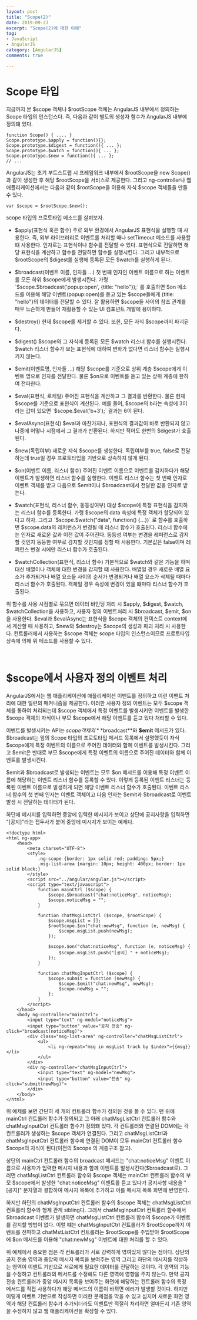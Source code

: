 ```yaml
---
layout: post
title: "Scope(2)"
date: 2019-09-23
excerpt: "Scope(2)에 대한 이해"
tag:
- JavaScript
- AngularJS
category: [AngularJS]
comments: true

---
```


# Scope 타입

지금까지 본 $scope 객체나 $rootScope 객체는 AngularJS 내부에서 정의하는 Scope 타입의 인스턴스다. 즉, 다음과 같이 별도의 생성자 함수가 AngularJS 내부에 정의돼 있다.

    function Scope() { .... }
    Scope.prototype.$apply = function(){};
    Scope.prototype.$digest = function(){ ... };
    Scope.prototype.$watch = function(){ ... };
    Scope.prototype.$new = function(){ ... };
    // ...

AngularJS는 초기 부트스트랩 시 프레임워크 내부에서 $rootScope을 new Scope()과 같이 생성한 후 해당 $rootScope을 서비스로 제공한다. 그리고 ng-controller나 웹 애플리케이션에서는 다음과 같이 $rootScope을 이용해 자식 $scope 객체들을 만들수 있다.

    var $scope = $rootScope.$new();

scope 타입의 프로토타입 메소드를 살펴보자.

* $apply(표현식 혹은 함수)
주로 외부 환경에서 AngularJS 표현식을 실행할 때 사용한다. 즉, 외부 라이브러리로 이벤트를 처리할 때나 setTimeout 메소드를 사용할 떄 사용한다.
인자로는 표현식이나 함수를 전달할 수 있다. 표현식으로 전달하면 해당 표현식을 계산하고 함수를 전달하면 함수를 실행시킨다. 그리고 내부적으로
$rootScope의 $digest를 실행해 등록된 모든 $watch를 실행하게 된다.

* $broadcast(이벤트 이름, 인자들 ...)
첫 번째 인자인 이벤트 이름으로 하는 이벤트를 모든 하위 $scope에게 발생시킨다. 가령 `$scope.$broadcast('popup:open', {title: "hello"});`
를 호출하면 $on 메소드를 이용해 해당 이벤트(popup:open)를 듣고 있는 $scope들에게 {title: "hello"}의 데이터를 전달할 수 있다. 잘 활용하면
$scope들 사이의 참조 관계를 매우 느슨하게 만들어 재활용할 수 있는 UI 컴포넌트 개발에 용이하다.

* $destroy()
현재 $scope를 제거할 수 있다. 또한, 모든 자식 $scope까지 파괴된다.

* $digest()
$scope와 그 자식에 등록된 모든 $watch 리스너 함수를 실행시킨다. $watch 리스너 함수가 보는 표현식에 대하여 변화가 없다면 리스너 함수는
실행시키지 않는다.

* $emit(이벤트명, 인자들 ...)
해당 $scope를 기준으로 상위 계층 $scope에게 이벤트 명으로 인자를 전달한다. 물론 $on으로 이벤트를 듣고 있는 상위 계층에 한하여 전파한다.

* $eval(표현식, 로케일)
주어진 표현식을 계산하고 그 결과를 반환한다. 물론 현재 $scope를 기준으로 표현식이 계산된다. 예를 들어, $scope의 b라는 속성에 3이라는 값이
있으면 `$scope.$eval('b+3');` 결과는 6이 된다.

* $evalAsync(표현식)
$eval과 마찬가지나, 표현식의 결과값이 바로 반환되지 않고 나중에 어떻나 시점에서 그 결과가 반환된다. 하지만 적어도 한번의 $digest가 호출된다.

* $new(독립여부)
새로운 자식 $scope를 생성한다. 독립여부를 true, false로 전달하는데 true일 경우 프로토타입을 기반으로 상속하지 않게 된다.

* $on(이벤트 이름, 리스너 함수)
주어진 이벤트 이름으로 이벤트를 감지하다가 해당 이벤트가 발생하면 리스너 함수를 실행한다. 이벤트 리스너 함수는 첫 번째 인자로 이벤트 객체를
받고 다음으로 $emit이나 $broadcast에서 전달한 값을 인자로 받는다.

* $watch(표현식, 리스너 함수, 동등성여부)
대상 $scope에 특정 표현식을 감지하는 리스너 함수를 등록한다. 가령 $scope의 data 속성에 특정 객체가 할당되어 있다고 하자. 그리고
`$scope.$watch("data", function() {...})` 로 함수를 호출하면 $scope.data의 레퍼런스가 변경될 때 리스너 함수가 호출된다. 리스너
함수에는 인자로 새로운 값과 이전 값이 주어진다. 동등성 여부는 변경을 레퍼런스로 감지할 것인지 동등한 여부로 감지할 것인지를 정할 때 사용한다.
기본값은 false이며 레퍼런스 변경 시에만 리스너 함수가 호출된다.

* $watchCollection(표현식, 리스너 함수)
기본적으로 $watch와 같은 기능을 하며 대신 배열이나 객체에 대한 변경을 감지할 떄 사용한다. 배열일 경우 새로운 배열 요소가 추가되거나 배열
요소들 사이의 순서가 변경되거나 배열 요소가 삭제될 때마다 리스너 함수가 호출된다. 객체일 경우 속성에 변경이 있을 떄마다 리스너 함수가 호출된다.

위 함수를 사용 시점별로 묶으면 데이터 바인딩 처리 시 $apply, $digest, $watch, $watchCollection을 사용하고, 사용자 정의 이벤트처리 시
$broadcast, $emit, $on 을 사용한다. $eval과 $evalAsync는 표현식을 $scope 객체의 컨텍스트 context에서 계산할 때 사용하고, $new와
$destroy는 $scope의 생성과 파괴 처리 시 사용한다. 컨트롤러에서 사용하는 $scope 객체는 scope 타입의 인스턴스이므로 프로토타입 상속에 의해
위 메소드를 사용할 수 있다.

<br>

# $scope에서 사용자 정의 이벤트 처리
AngularJS에서는 웹 애플리케이션에 애플리케이션 이벤트를 정의하고 이런 이벤트 처리에 대한 일련의 매커니즘을 제공한다. 이러한 사용자 정의
이벤트는 모두 $scope 객체를 통하여 처리되는데 $scope 객체에서 특정 이벤트를 발생시키면 이벤트를 발생한 $scope 객체의 자식이나 부모
$scope에서 해당 이벤트를 듣고 있다 처리할 수 있다.

이벤트를 발생시키는 API는 $scope 객체의 **$broadcast**와 **$emit** 메서드가 있다. $broadcast는 앞의 Scope 타입의 프로토타입 메서드
목록에서 설명했듯이 자식 $scope에게 특정 이벤트의 이름으로 주어진 데이터와 함께 이벤트를 발생시킨다. 그리고 $emit은 반대로 부모
$scope에게 특정 이벤트의 이름으로 주어진 데이터와 함께 이벤트를 발생시킨다.

$emit과 $broadcast로 발생되는 이벤트는 모두 $on 메서드를 이용해 특정 이벤트 이름에 해당하는 이벤트 리스너 함수를 등록할 수 있다.
이렇게 등록된 이벤트 리스너는 등록된 이벤트 이름으로 발생하게 되면 해당 이벤트 리스너 함수가 호출된다. 이벤트 리스너 함수의 첫 번째 인자는
이벤트 객체이고 다음 인자는 $emit과 $broadcast로 이벤트 발생 시 전달하는 데이터가 된다.

하단에 메시지를 입력하면 중앙에 입력한 메시지가 보이고 상단에 공지사항을 입력하면 "[공지]"라는 접두사가 붙어 중앙에 미시지가 보이는 예제다.

    <!doctype html>
    <html ng-app>
        <head>
            <meta charset="UTF-8">
            <style>
                .ng-scope {border: 1px solid red; padding: 5px;}
                .msg-list-area {margin: 10px; height: 400px; border: 1px solid black;}
            </style>
            <script src="../angular/angular.js"></script>
            <script type="text/javascript">
                function mainCtrl ($scope) {
                    $scope.$broadcast("chat:noticeMsg", noticeMsg);
                    $scope.noticeMsg = "";
                }

                function chatMsgListCtrl ($scope, $rootScope) {
                    $scope.msgList = [];
                    $rootScope.$on("chat:newMsg", function (e, newMsg) {
                        $scope.msgList.push(newMsg);
                    });

                    $scope.$on("chat:noticeMsg", function (e, noticeMsg) {
                        $scope.msgList.push("[공지] " + noticeMsg);
                    });
                }

                function chatMsgInputCtrl ($scope) {
                    $scope.submit = function (newMsg) {
                        $scope.$emit("chat:newMsg", newMsg);
                        $scope.newMsg = "";
                    };
                }
            </script>
        </head>
        <body ng-controller="mainCtrl">
            <input type="text" ng-model="noticeMsg">
            <input type="button" value="공지 전송" ng-click="broadcast(noticeMsg)">
            <div class="msg-list-area" ng-controller="chatMsgListCtrl">
                <ul>
                    <li ng-repeat="msg in msgList track by $index">{{msg}}</li>
                </ul>
            </div>
            <div ng-controller="chatMsgInputCtrl">
                <input type="text" ng-model="newMsg">
                <input type="button" value="전송" ng-click="submit(newMsg)">
            </div>
        </body>
    </html>

위 예제를 보면 간단히 세 개의 컨트롤러 함수가 정의된 것을 볼 수 있다. 맨 위에 mainCtrl 컨트롤러 함수가 정의되고 그 아래 chatMsgListCtrl
컨트롤러 함수와 chatMsgInputCtrl 컨트롤러 함수가 정의돼 있다. 각 컨트롤러와 연결된 DOM에는 각 컨트롤러가 생성하는 $scope 객체가 연결된다.
그리고 chatMsgListCtrl과 chatMsgInputCtrl 컨트롤러 함수에 연결된 DOM이 모두 mainCtrl 컨트롤러 함수 $scope의 자식이 된다(이전의 $scope
의 계층구조 참고).

상단의 mainCtrl 컨트롤러 함수의 broadcast 메서드는 "chat:noticeMsg" 이벤트 이름으로 사용자가 입력한 메시지 내용과 함께 이벤트를
발생시킨다($broadcast로). 그러면 chatMsgListCtrl 컨트롤러 함수와 $scope 객체는 mainCtrl 컨트롤러 함수의 부모 $scope에서 발생한
"chat:noticeMsg" 이벤트를 듣고 있다가 공지사항 내용을 "[공지]" 문자열과 결합하여 메시지 목록에 추가하고 이를 메시지 목록 화면에 반영한다.

하지만 하단의 chatMsgInputCtrl 컨트롤러 함수의 $scope 객체는 chatMsgListCtrl 컨트롤러 함수와 형제 관계 sibling다. 그래서
chatMsgInputCtrl 컨트롤러 함수에서 $broadcast 이벤트가 발생하면 chatMsgListCtrl 컨트롤러 함수의 $scope가 이벤트를 감지할 방법이
없다. 이럴 떄는 chatMsgInputCtrl 컨트롤러가 $rootScope까지 이벤트를 전파하고 chatMstListCtrl 컨트롤러는 $rootScope를 주입받아
$rootScope에 $on 메서드를 이용해 "chat:newMsg" 이벤트에 대한 처리를 할 수 있다.

위 예제에서 중요한 점은 각 컨트롤러가 서로 강력하게 엮여있지 않다는 점이다. 상단의 공지 전송 영역과 중앙의 메시지 목록을 보여주는 영역
그리고 하단의 메시지를 작성하는 영역이 이벤트 기반으로 서로에게 필요한 데이터를 전달하는 것이다. 각 영역의 기능을 수정하고 컨트롤러의
메서드를 수정해도 다른 영역에 영향을 주지 않는다. 만약 공지 전송 컨트롤러가 중앙 메시지 목록을 보여주는 화면에 해당하는 컨트롤러 함수의
특정 메서드를 직접 사용하다가 해당 메서드의 이름이 바뀌면 에러가 발생할 것이다. 하지만 이렇게 이벤트 기반으로 작성하면 이러한 문제점을
막을 수 있고 심지어 새로운 화면 영역과 해당 컨트롤러 함수가 추가되더라도 이벤트만 적절히 처리하면 얼마든지 기존 영역을 수정하지 않고 웹
애플리케이션을 확장할 수 있다.
